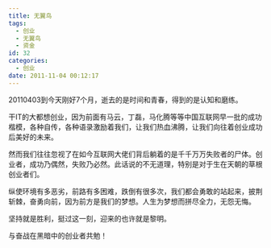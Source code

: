 ```yaml
---
title: 无翼鸟
tags:
  - 创业
  - 无翼鸟
  - 资金
id: 32
categories:
  - 创业
date: 2011-11-04 00:12:17
---
```


20110403到今天刚好7个月，逝去的是时间和青春，得到的是认知和磨练。

干IT的大都想创业，因为前面有马云，丁磊，马化腾等等中国互联网早一批的成功楷模，各种自传，各种语录激励着我们，让我们热血沸腾，让我们向往着创业成功后美好的未来。

然而我们往往忽视了在如今互联网大佬们背后躺着的是千千万万失败者的尸体。创业者，成功乃偶然，失败乃必然。此话说的不无道理，特别是对于生在天朝的草根创业者们。

纵使环境有多恶劣，前路有多困难，跌倒有很多次，我们都会勇敢的站起来，披荆斩棘，奋勇向前，因为前方是我们的梦想。人生为梦想而拼尽全力，无怨无悔。

坚持就是胜利，挺过这一刻，迎来的也许就是黎明。

与奋战在黑暗中的创业者共勉！

&nbsp;